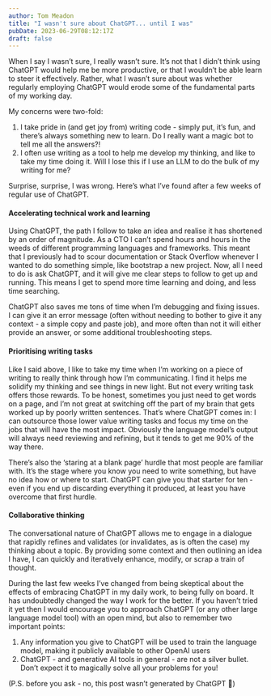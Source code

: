 ```yaml
---
author: Tom Meadon
title: "I wasn't sure about ChatGPT... until I was"
pubDate: 2023-06-29T08:12:17Z
draft: false
---
```


When I say I wasn’t sure, I really wasn’t sure. It’s not that I didn’t think using ChatGPT would help me be more productive, or that I wouldn’t be able learn to steer it effectively. Rather, what I wasn’t sure about was whether regularly employing ChatGPT would erode some of the fundamental parts of my working day.

My concerns were two-fold:

1. I take pride in (and get joy from) writing code - simply put, it’s fun, and there’s always something new to learn. Do I really want a magic bot to tell me all the answers?!
2. I often use writing as a tool to help me develop my thinking, and like to take my time doing it. Will I lose this if I use an LLM to do the bulk of my writing for me?

Surprise, surprise, I was wrong. Here’s what I’ve found after a few weeks of regular use of ChatGPT.

#### Accelerating technical work and learning

Using ChatGPT, the path I follow to take an idea and realise it has shortened by an order of magnitude. As a CTO I can’t spend hours and hours in the weeds of different programming languages and frameworks. This meant that I previously had to scour documentation or Stack Overflow whenever I wanted to do something simple, like bootstrap a new project. Now, all I need to do is ask ChatGPT, and it will give me clear steps to follow to get up and running. This means I get to spend more time learning and doing, and less time searching.

ChatGPT also saves me tons of time when I’m debugging and fixing issues. I can give it an error message (often without needing to bother to give it any context - a simple copy and paste job), and more often than not it will either provide an answer, or some additional troubleshooting steps.

#### Prioritising writing tasks

Like I said above, I like to take my time when I’m working on a piece of writing to really think through how I’m communicating. I find it helps me solidify my thinking and see things in new light. But not every writing task offers those rewards. To be honest, sometimes you just need to get words on a page, and I’m not great at switching off the part of my brain that gets worked up by poorly written sentences. That’s where ChatGPT comes in: I can outsource those lower value writing tasks and focus my time on the jobs that will have the most impact. Obviously the language model’s output will always need reviewing and refining, but it tends to get me 90% of the way there.

There’s also the ‘staring at a blank page’ hurdle that most people are familiar with. It’s the stage where you know you need to write something, but have no idea how or where to start. ChatGPT can give you that starter for ten - even if you end up discarding everything it produced, at least you have overcome that first hurdle.

#### Collaborative thinking

The conversational nature of ChatGPT allows me to engage in a dialogue that rapidly refines and validates (or invalidates, as is often the case) my thinking about a topic. By providing some context and then outlining an idea I have, I can quickly and iteratively enhance, modify, or scrap a train of thought.

During the last few weeks I’ve changed from being skeptical about the effects of embracing ChatGPT in my daily work, to being fully on board. It has undoubtedly changed the way I work for the better. If you haven’t tried it yet then I would encourage you to approach ChatGPT (or any other large language model tool) with an open mind, but also to remember two important points:

1. Any information you give to ChatGPT will be used to train the language model, making it publicly available to other OpenAI users
2. ChatGPT - and generative AI tools in general - are not a silver bullet. Don’t expect it to magically solve all your problems for you!

(P.S. before you ask - no, this post wasn’t generated by ChatGPT 🤖)
